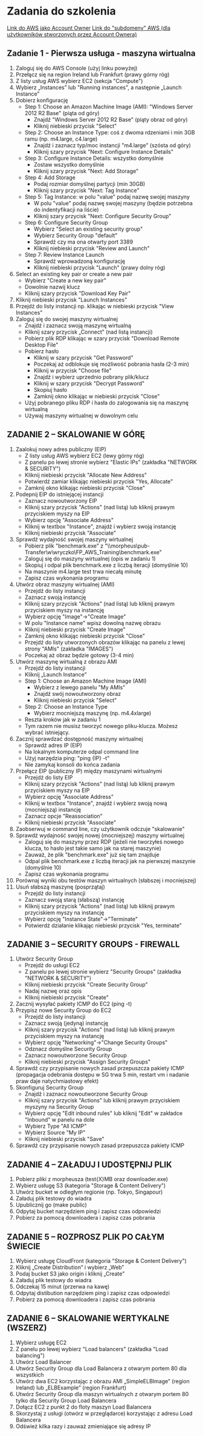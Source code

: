 <h1>Zadania do szkolenia</h1>
<a href="https://console.aws.amazon.com">Link do AWS jako Account Owner</a>
<a href="https://666786091374.signin.aws.amazon.com/console">Link do "subdomeny" AWS (dla użytkowników stworzonych przez Account Ownera)</a>
<h2>Zadanie 1 - Pierwsza usługa - maszyna wirtualna</h2>
<ol>
	<li>Zaloguj się do AWS Console (użyj linku powyżej)</li>
	<li>Przełącz się na region Ireland lub Frankfurt (prawy górny róg)</li>
	<li>Z listy usług AWS wybierz EC2 (sekcja "Compute")</li>
	<li>Wybierz „Instances” lub "Running instances", a następnie „Launch Instance”</li>
	<li>Dobierz konfigurację
		<ul>
			<li>Step 1: Choose an Amazon Machine Image (AMI): "Windows Server 2012 R2 Base" (piąta od góry)
				<ul>
					<li>Znajdź "Windows Server 2012 R2 Base" (piąty obraz od góry)</li>
					<li>Kliknij niebieski przycisk "Select"</li>
				</ul>
			</li>
			<li>Step 2: Choose an Instance Type: coś z dwoma rdzeniami i min 3GB ramu (np. m4.large, c4.large)
				<ul>
					<li>Znajdź i zaznacz typ/moc instancji "m4.large" (szósta od góry)</li>
					<li>Kliknij szary przycisk "Next: Configure Instance Details"</li>
				</ul>
			</li>
			<li>Step 3: Configure Instance Details: wszystko domyślnie
				<ul>
					<li>Zostaw wszystko domyślnie</li>
					<li>Kliknij szary przycisk "Next: Add Storage"</li>
				</ul>
			</li>
			<li>Step 4: Add Storage
				<ul>
					<li>Podaj rozmiar domyślnej partycji (min 30GB)</li>
					<li>Kliknij szary przycisk "Next: Tag Instance"</li>
				</ul>
			</li>
			<li>Step 5: Tag Instance: w polu "value" podaj nazwę swojej maszyny
				<ul>
					<li>W polu "value" podaj nazwę swojej maszyny (będzie potrzebna do indentyfikacji na liście)</li>
					<li>Kliknij szary przycisk "Next: Configure Security Group"</li>
				</ul>
			</li>
			<li>Step 6: Configure Security Group
				<ul>
					<li>Wybierz "Select an existing security group"</li>
					<li>Wybierz Security Group "default"</li>
					<li>Sprawdź czy ma ona otwarty port 3389</li>
					<li>Kliknij niebieski przycisk "Review and Launch"</li>
				</ul>
			</li>
			<li>Step 7: Review Instance Launch
				<ul>
					<li>Sprawdź wprowadzoną konfigurację</li>
					<li>Kliknij niebieski przycisk "Launch" (prawy dolny róg)</li>
				</ul>
			</li>
		</ul>
	</li>
	<li>Select an existing key pair or create a new pair
		<ul>
			<li>Wybierz "Create a new key pair"</li>
			<li>Dowolnie nazwij klucz</li>
			<li>Kliknij szary przycisk "Download Key Pair"</li>
		</ul>
	</li>
	<li>Kliknij niebieski przycisk "Launch Instances"</li>
	<li>Przejdź do listy instancji np. klikając w niebieski przycisk "View Instances"</li>
	<li>Zaloguj się do swojej maszyny wirtualnej
		<ul>
			<li>Znajdź i zaznacz swoją maszynę wirtualną</li>
			<li>Kliknij szary przycisk „Connect” (nad listą instancji)</li>
			<li>Pobierz plik RDP klikając w szary przycisk "Download Remote Desktop File"</li>
			<li>Pobierz hasło
				<ul>
					<li>Kliknij w szary przycisk "Get Password"</li>
					<li>Poczekaj aż odblokuje się możliwość pobrania hasła (2-3 min)</li>
					<li>Kliknij w przycisk "Choose file"</li>
					<li>Znajdź i wybierz uprzednio pobrany plik/klucz</li>
					<li>Kliknij w szary przycisk "Decrypt Password"</li>
					<li>Skopiuj hasło</li>
					<li>Zamknij okno klikając w niebieski przycisk "Close"</li>
				</ul>
			</li>
			<li>Użyj pobranego pliku RDP i hasła do zalogowania się na maszynę wirtualną</li>
			<li>Używaj maszyny wirtualnej w dowolnym celu</li>
		</ul>
	</li>
</ol>
<h2>ZADANIE 2 – SKALOWANIE W GÓRĘ</h2>
<ol>
	<li>Zaalokuj nowy adres publiczny (EIP)
		<ul>
			<li>Z listy usług AWS wybierz EC2 (lewy górny róg)</li>
			<li>Z panelu po lewej stronie wybierz "Elastic IPs" (zakładka "NETWORK & SECURITY")</li>
			<li>Kliknij niebieski przycisk "Allocate New Address"</li>
			<li>Potwierdź zamiar klikając niebieski przycisk "Yes, Allocate"</li>
			<li>Zamknij okno klikając niebieski przycisk "Close"</li>
		</ul>
	</li>
	<li>Podepnij EIP do istniejącej instancji
		<ul>
			<li>Zaznacz nowoutworzony EIP</li>
			<li>Kliknij szary przycisk "Actions" (nad listą) lub kliknij prawym przyciskiem myszy na EIP</li>
			<li>Wybierz opcję "Associate Address"</li>
			<li>Kliknij w textbox "Instance", znajdź i wybierz swoją instancję</li>
			<li>Kliknij niebieski przycisk "Associate"</li>
		</ul>
	</li>
	<li>Sprawdź wydajność swojej maszyny wirtualnej
		<ul>
			<li>Pobierz plik "benchmark.exe" z "\\morpheus\pub-Transfer\w\wryczko\FP_AWS_Training\benchmark.exe"
			<li>Zaloguj się do maszyny wirtualnej (opis w zadaniu 1)</li>
			<li>Skopiuj i odpal plik benchmark.exe z liczbą iteracji (domyślnie 10)</li>
			<li>Na maszynie m4.large test trwa niecałą minutę</li>
			<li>Zapisz czas wykonania programu</li>
		</ul>
	</li>
	<li>Utwórz obraz maszyny wirtualnej (AMI)
		<ul>
			<li>Przejdź do listy instancji</li>
			<li>Zaznacz swoją instancję</li>
			<li>Kliknij szary przycisk "Actions" (nad listą) lub kliknij prawym przyciskiem myszy na instancję</li>
			<li>Wybierz opcję "Image"->"Create Image"</li>
			<li>W polu "Instance name" wpisz dowolną nazwę obrazu</li>
			<li>Kliknij niebieski przycisk "Create Image"</li>
			<li>Zamknij okno klikając niebieski przycisk "Close"</li>
			<li>Przejdź do listy utworzonych obrazów klikając na panelu z lewej strony "AMIs" (zakładka "IMAGES")</li>
			<li>Poczekaj aż obraz będzie gotowy (3-4 min)</li>
		</ul>
	</li>
	<li>Utwórz maszynę wirtualną z obrazu AMI
		<ul>
			<li>Przejdź do listy instancji</li>
			<li>Kliknij „Launch Instance”</li>
			<li>Step 1: Choose an Amazon Machine Image (AMI)
				<ul>
					<li>Wybierz z lewego panelu "My AMIs"</li>
					<li>Znajdź swój nowoutworzony obraz</li>
					<li>Kliknij niebieski przycisk "Select"</li>
				</ul>
			</li>
			<li>Step 2: Choose an Instance Type
				<ul>
					<li>Wybierz mocniejszą maszynę (np. m4.4xlarge)</li>
				</ul>
			</li>
			<li>Reszta kroków jak w zadaniu 1</li>
			<li>Tym razem nie musisz tworzyć nowego pliku-klucza. Możesz wybrać istniejący.</li>
		</ul>
	</li>
	<li>Zacznij sprawdzać dostępność maszyny wirtualnej
		<ul>
			<li>Sprawdź adres IP (EIP)</li>
			<li>Na lokalnym komputerze odpal command line</li>
			<li>Użyj narzędzia ping: "ping {IP} -t"</li>
			<li>Nie zamykaj konsoli do końca zadania</li>
		</ul>
	</li>
	<li>Przełącz EIP (publiczny IP) między maszynami wirtualnymi
		<ul>
			<li>Przejdź do listy EIP</li>
			<li>Kliknij szary przycisk "Actions" (nad listą) lub kliknij prawym przyciskiem myszy na EIP</li>
			<li>Wybierz opcję "Associate Address"</li>
			<li>Kliknij w textbox "Instance", znajdź i wybierz swoją nową (mocniejszą) instancję</li>
			<li>Zaznacz opcje "Reassociation"</li>
			<li>Kliknij niebieski przycisk "Associate"</li>
		</ul>
	</li>
	<li>Zaobserwuj w command line, czy użytkownik odczuje "skalowanie"</li>
	<li>Sprawdź wydajność swojej nowej (mocniejszej) maszyny wirtualnej
		<ul>
			<li>Zaloguj się do maszyny przez RDP (jeżeli nie tworzyłeś nowego klucza, to hasło jest takie samo jak na starej maszynie)</li>
			<li>Zauważ, że plik "benchmark.exe" już się tam znajduje</li>
			<li>Odpal plik benchmark.exe z liczbą iteracji jak na pierwszej maszynie (domyślnie 10)</li>
			<li>Zapisz czas wykonania programu</li>
		</ul>
	</li>
	<li>Porównaj wyniki obu testów maszyn wirtualnych (słabszej i mocniejszej)</li>
	<li>Usuń słabszą maszynę (posprzątaj)
		<ul>
			<li>Przejdź do listy instancji</li>
			<li>Zaznacz swoją starą (słabszą) instancję</li>
			<li>Kliknij szary przycisk "Actions" (nad listą) lub kliknij prawym przyciskiem myszy na instancję</li>
			<li>Wybierz opcję "Instance State"->"Terminate"</li>
			<li>Potwierdź działanie klikając niebieski przycisk "Yes, terminate"</li>
		</ul>
	</li>
</ol>
<h2>ZADANIE 3 – SECURITY GROUPS - FIREWALL</h2>
<ol>
	<li>Utwórz Security Group
		<ul>
			<li>Przejdź do usługi EC2</li>
			<li>Z panelu po lewej stronie wybierz "Security Groups" (zakładka "NETWORK & SECURITY")</li>
			<li>Kliknij niebieski przycisk "Create Security Group"</li>
			<li>Nadaj nazwę oraz opis</li>
			<li>Kliknij niebieski przycisk "Create"</li>
		</ul>
	</li>
	<li>Zacznij wysyłać pakiety ICMP do EC2 (ping -t)</li>
	<li>Przypisz nowe Security Group do EC2
		<ul>
			<li>Przejdź do listy instancji</li>
			<li>Zaznacz swoją (jedyną) instancję</li>
			<li>Kliknij szary przycisk "Actions" (nad listą) lub kliknij prawym przyciskiem myszy na instancję</li>
			<li>Wybierz opcję "Networking"->"Change Security Groups"</li>
			<li>Odznacz domyślne Security Group</li>
			<li>Zaznacz nowoutworzone Security Group</li>
			<li>Kliknij niebieski przycisk "Assign Security Groups"</li>
		</ul>
	</li>
	<li>Sprawdź czy przypisanie nowych zasad przepuszcza pakiety ICMP (propagacja odebrania dostępu w SG trwa 5 min, restart vm i nadanie praw daje natychmiastowy efekt)</li>
	<li>Skonfiguruj Security Group
		<ul>
			<li>Znajdź i zaznacz nowoutworzone Security Group</li>
			<li>Kliknij szary przycisk "Actions" lub kliknij prawym przyciskiem myszyny na Security Group</li>
			<li>Wybierz opcję "Edit inbound rules" lub kliknij "Edit" w zakładce "Inbound" w panelu na dole</li>
			<li>Wybierz Type "All ICMP"</li>
			<li>Wybierz Source "My IP"</li>
			<li>Kliknij niebieski przycisk "Save"</li>
		</ul>
	</li>
	<li>Sprawdź czy przypisanie nowych zasad przepuszcza pakiety ICMP</li>
</ol>
<h2>ZADANIE 4 – ZAŁADUJ I UDOSTĘPNIJ PLIK</h2>
<ol>
	<li>Pobierz pliki z morpheusza (test{X}MB oraz downloader.exe)</li>
	<li>Wybierz usługę S3 (kategoria "Storage & Content Delivery")</li>
	<li>Utwórz bucket w odległym regionie (np. Tokyo, Singapour)</li>
	<li>Załaduj plik testowy do wiadra</li>
	<li>Upublicznij go (make public)</li>
	<li>Odpytaj bucket narzędziem ping i zapisz czas odpowiedzi</li>
	<li>Pobierz za pomocą downloadera i zapisz czas pobrania</li>
</ol>
<h2>ZADANIE 5 – ROZPROSZ PLIK PO CAŁYM ŚWIECIE</h2>
<ol>
	<li>Wybierz usługę CloudFront (kategoria "Storage & Content Delivery")</li>
	<li>Kliknij „Create Distribution” i wybierz „Web”</li>
	<li>Podaj bucket S3 jako origin i kliknij „Create”</li>
	<li>Załaduj plik testowy do wiadra</li>
	<li>Odczekaj 15 minut (przerwa na kawę)</li>
	<li>Odpytaj distibution narzędziem ping i zapisz czas odpowiedzi</li>
	<li>Pobierz za pomocą downloadera i zapisz czas pobrania</li>
</ol>
<h2>ZADANIE 6 – SKALOWANIE WERTYKALNE (WSZERZ)</h2>
<ol>
	<li>Wybierz usługę EC2</li>
	<li>Z panelu po lewej wybierz "Load balancers" (zakładka "Load balancing")</li>
	<li>Utwórz Load Balancer</li>
	<li>Utwórz Security Group dla Load Balancera z otwarym portem 80 dla wszystkich</li>
	<li>Utwórz dwa EC2 korzystając z obrazu AMI „SimpleELBImage” (region Ireland) lub „ELBExample” (region Frankfurt)</li>
	<li>Utwórz Security Group dla maszyn wirtualnych z otwarym portem 80 tylko dla Security Group Load Balancera</li>
	<li>Dołącz EC2 z punkt 2 do floty maszyn Load Balancera</li>
	<li>Skorzystaj z usługi (otwórz w przeglądarce) korzystając z adresu Load Balancera</li>
	<li>Odśwież kilka razy i zauważ zmieniające się adresy IP</li>
</ol>